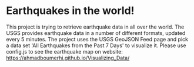 # Earthquakes in the world!
This project is trying to retrieve earthquake data in all over the world. The USGS provides earthquake data in a number of different formats, updated every 5 minutes. The project uses the USGS GeoJSON Feed page and pick a data set 'All Earthquakes from the Past 7 Days' to visualize it.
Please use config.js to see the earthquake map on website: https://ahmadboumerhi.github.io/Visualizing_Data/
